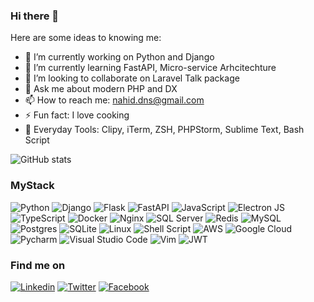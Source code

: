 ### Hi there 👋


Here are some ideas to knowing me:

- 🔭 I’m currently working on Python and Django
- 🌱 I’m currently learning FastAPI, Micro-service Arhcitechture
- 👯 I’m looking to collaborate on Laravel Talk package
- 💬 Ask me about modern PHP and DX
- 📫 How to reach me: nahid.dns@gmail.com
- ⚡  Fun fact: I love cooking
- 🧰 Everyday Tools: Clipy, iTerm, ZSH, PHPStorm, Sublime Text, Bash Script


![GitHub stats](https://github-readme-stats.vercel.app/api?username=nahid&show_icons=true&theme=vision-friendly-dark)

### MyStack
![Python](https://img.shields.io/badge/python-%23777BB4.svg?style=for-the-badge&logo=python&logoColor=white)
![Django](https://img.shields.io/badge/laravel-%23FF2D20.svg?style=for-the-badge&logo=laravel&logoColor=white)
![Flask](https://img.shields.io/badge/laravel-%23FF2D20.svg?style=for-the-badge&logo=laravel&logoColor=white)
![FastAPI](https://img.shields.io/badge/laravel-%23FF2D20.svg?style=for-the-badge&logo=laravel&logoColor=white)
![JavaScript](https://img.shields.io/badge/javascript-%23323330.svg?style=for-the-badge&logo=javascript&logoColor=%23F7DF1E)
![Electron JS](https://img.shields.io/badge/go-%2300ADD8.svg?style=for-the-badge&logo=go&logoColor=white)
![TypeScript](https://img.shields.io/badge/go-%2300ADD8.svg?style=for-the-badge&logo=go&logoColor=white)
![Docker](https://img.shields.io/badge/docker-%230db7ed.svg?style=for-the-badge&logo=docker&logoColor=white)
![Nginx](https://img.shields.io/badge/nginx-%23009639.svg?style=for-the-badge&logo=nginx&logoColor=white)
![SQL Server](https://img.shields.io/badge/redis-%23DD0031.svg?style=for-the-badge&logo=redis&logoColor=white)
![Redis](https://img.shields.io/badge/redis-%23DD0031.svg?style=for-the-badge&logo=redis&logoColor=white)
![MySQL](https://img.shields.io/badge/mysql-%2300f.svg?style=for-the-badge&logo=mysql&logoColor=white)
![Postgres](https://img.shields.io/badge/postgres-%23316192.svg?style=for-the-badge&logo=postgresql&logoColor=white)
![SQLite](https://img.shields.io/badge/sqlite-%2307405e.svg?style=for-the-badge&logo=sqlite&logoColor=white)
![Linux](https://img.shields.io/badge/Linux-FCC624?style=for-the-badge&logo=linux&logoColor=black)
![Shell Script](https://img.shields.io/badge/shell_script-%23121011.svg?style=for-the-badge&logo=gnu-bash&logoColor=white)
![AWS](https://img.shields.io/badge/AWS-%23FF9900.svg?style=for-the-badge&logo=amazon-aws&logoColor=white)
![Google Cloud](https://img.shields.io/badge/GoogleCloud-%234285F4.svg?style=for-the-badge&logo=google-cloud&logoColor=white)
![Pycharm](https://img.shields.io/badge/phpstorm-143?style=for-the-badge&logo=phpstorm&logoColor=black&color=black&labelColor=darkorchid)
![Visual Studio Code](https://img.shields.io/badge/sublime_text-%23575757.svg?style=for-the-badge&logo=sublime-text&logoColor=important)
![Vim](https://img.shields.io/badge/VIM-%2311AB00.svg?style=for-the-badge&logo=vim&logoColor=white)
![JWT](https://img.shields.io/badge/JWT-black?style=for-the-badge&logo=JSON%20web%20tokens)

### Find me on

[![Linkedin](https://img.shields.io/badge/LinkedIn-0077B5?style=flat-square&logo=linkedin&logoColor=white)](https://www.linkedin.com/in/nahidbinazhar/) 
[![Twitter](https://img.shields.io/badge/Twitter-1DA1F2?style=flat-square&logo=twitter&logoColor=white)](https://twitter.com/to.nahid)
[![Facebook](https://img.shields.io/badge/Facebook-1877F2?style=flat-square&logo=facebook&logoColor=white)](https://twitter.com/nahidbinazhar)
